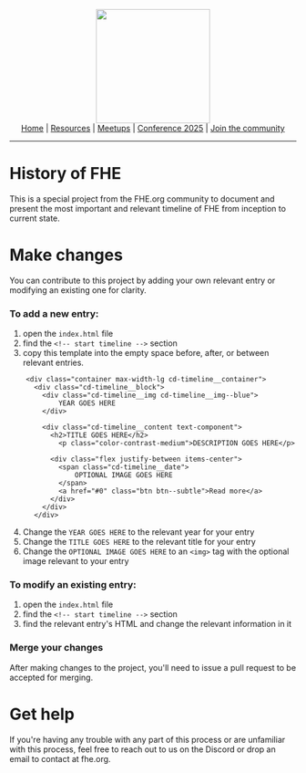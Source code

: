 <!-- Main header navigation -->
<p align="center">
  <img width="200" src="https://user-images.githubusercontent.com/5758427/180978488-db825482-5a58-4c7c-9589-c494a6f0be04.png"><br/>
  <a href="https://fhe-org.github.io">Home</a> | <a href="https://fhe-org.github.io/resources">Resources</a> | <a href="https://fhe-org.github.io/meetups/">Meetups</a> | <a href="https://fhe-org.github.io/conferences/conference-2025/">Conference 2025</a> | <a href="https://fhe-org.github.io/community">Join the community</a>
</p>
<hr/>
<!-- /Main header navigation -->

# History of FHE

This is a special project from the FHE.org community to document and present the most important and relevant timeline of FHE from inception to current state.

# Make changes

You can contribute to this project by adding your own relevant entry or modifying an existing one for clarity.

### To add a new entry:

1. open the `index.html` file
2. find the `<!-- start timeline -->` section
3. copy this template into the empty space before, after, or between relevant entries.

```
    <div class="container max-width-lg cd-timeline__container">
      <div class="cd-timeline__block">
        <div class="cd-timeline__img cd-timeline__img--blue">
            YEAR GOES HERE
        </div>

        <div class="cd-timeline__content text-component">
          <h2>TITLE GOES HERE</h2>
            <p class="color-contrast-medium">DESCRIPTION GOES HERE</p>

          <div class="flex justify-between items-center">
            <span class="cd-timeline__date">
                OPTIONAL IMAGE GOES HERE
            </span>
            <a href="#0" class="btn btn--subtle">Read more</a>
          </div>
        </div>
      </div>

```
4. Change the `YEAR GOES HERE` to the relevant year for your entry
5. Change the `TITLE GOES HERE` to the relevant title for your entry
6. Change the `OPTIONAL IMAGE GOES HERE` to an `<img>` tag with the optional image relevant to your entry


### To modify an existing entry:

1. open the `index.html` file
2. find the `<!-- start timeline -->` section
3. find the relevant entry's HTML and change the relevant information in it

### Merge your changes

After making changes to the project, you'll need to issue a pull request to be accepted for merging.

# Get help

If you're having any trouble with any part of this process or are unfamiliar with this process, feel free to reach out to us on the Discord or drop an email to contact at fhe.org.

